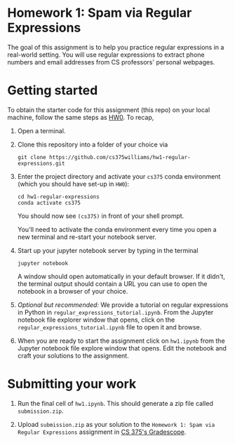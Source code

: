 # Homework 1: Spam via Regular Expressions

The goal of this assignment is to help you practice regular expressions in a real-world setting. You will use regular expressions to extract phone numbers and email addresses from CS professors' personal webpages. 

# Getting started 

To obtain the starter code for this assignment (this repo) on your local machine, follow the same steps as [HW0](https://github.com/cs375williams/hw0-preliminaries). To recap, 

1. Open a terminal. 

2. Clone this repository into a folder of your choice via
	```
	git clone https://github.com/cs375williams/hw1-regular-expressions.git
	```

3. Enter the project directory and activate your `cs375` conda environment (which you should have set-up in `HW0`): 
	```
	cd hw1-regular-expressions
	conda activate cs375
	```

	You should now see `(cs375)` in front of your shell prompt.  

	You'll need to activate the conda environment every time you open a new terminal and re-start your notebook server. 

4. Start up your jupyter notebook server by typing in the terminal 
	```
	jupyter notebook 
	```

	A window should open automatically in your default browser. If it didn't, the terminal output should contain a URL you can use to open the notebook in a browser of your choice.

5. *Optional but recommended:* We provide a tutorial on regular expressions in Python in `regular_expressions_tutorial.ipynb`. From the Jupyter notebook file explorer window that opens, click on the `regular_expressions_tutorial.ipynb` file to open it and browse. 

6. When you are ready to start the assignment click on `hw1.ipynb` from the Jupyter notebook file explore window that opens. Edit the notebook and craft your solutions to the assignment. 

# Submitting your work 

1. Run the final cell of `hw1.ipynb`. This should generate a zip file called `submission.zip`.

2. Upload `submission.zip` as your solution to the `Homework 1: Spam via Regular Expressions` assignment in [CS 375's Gradescope](https://www.gradescope.com/courses/506455). 


